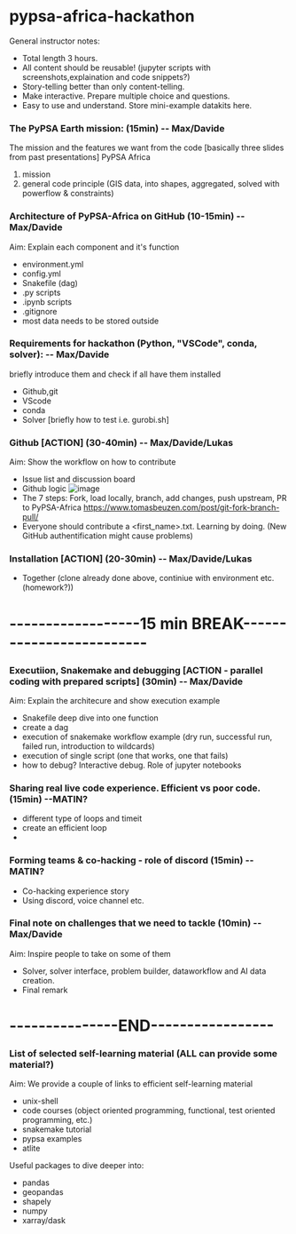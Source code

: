 # pypsa-africa-hackathon
General instructor notes:
- Total length 3 hours.
- All content should be reusable! (jupyter scripts with screenshots,explaination and code snippets?)
- Story-telling better than only content-telling.
- Make interactive. Prepare multiple choice and questions.
- Easy to use and understand. Store mini-example datakits here.

### The PyPSA Earth mission: (15min) -- Max/Davide
The mission and the features we want from the code [basically three slides from past presentations]
PyPSA Africa
1. mission
2. general code principle (GIS data, into shapes, aggregated, solved with powerflow & constraints)

### Architecture of PyPSA-Africa on GitHub (10-15min) -- Max/Davide
Aim: Explain each component and it's function
- environment.yml
- config.yml
- Snakefile (dag)
- .py scripts
- .ipynb scripts
- .gitignore
- most data needs to be stored outside

### Requirements for hackathon (Python, "VSCode", conda, solver): -- Max/Davide
briefly introduce them and check if all have them installed
  - Github,git
  - VScode
  - conda
  - Solver [briefly how to test i.e. gurobi.sh]

### Github [ACTION] (30-40min) -- Max/Davide/Lukas
Aim: Show the workflow on how to contribute
- Issue list and discussion board
- Github logic ![image](https://user-images.githubusercontent.com/61968949/142782206-22c7d80d-6884-4c84-91d8-93933cd9ba05.png)
- The 7 steps: Fork, load locally, branch, add changes, push upstream, PR to PyPSA-Africa https://www.tomasbeuzen.com/post/git-fork-branch-pull/
- Everyone should contribute a <first_name>.txt. Learning by doing. (New GitHub authentification might cause problems)

### Installation [ACTION] (20-30min) -- Max/Davide/Lukas
- Together (clone already done above, continiue with environment etc. (homework?))

# ------------------15 min BREAK-------------------------

### Executiion, Snakemake and debugging [ACTION - parallel coding with prepared scripts] (30min) -- Max/Davide
Aim: Explain the architecure and show execution example
- Snakefile deep dive into one function
- create a dag
- execution of snakemake workflow example (dry run, successful run, failed run, introduction to wildcards)
- execution of single script (one that works, one that fails)
- how to debug? Interactive debug. Role of jupyter notebooks

### Sharing real live code experience. Efficient vs poor code. (15min) --MATIN?
- different type of loops and timeit
- create an efficient loop
- 
### Forming teams & co-hacking - role of discord (15min) --MATIN?
- Co-hacking experience story
- Using discord, voice channel etc.

### Final note on challenges that we need to tackle (10min) -- Max/Davide
Aim: Inspire people to take on some of them
- Solver, solver interface, problem builder, dataworkflow and AI data creation.
- Final remark

# ---------------END-----------------

### List of selected self-learning material (ALL can provide some material?)
Aim: We provide a couple of links to efficient self-learning material
- unix-shell
- code courses (object oriented programming, functional, test oriented programming, etc.)
- snakemake tutorial
- pypsa examples
- atlite

Useful packages to dive deeper into:
- pandas
- geopandas
- shapely
- numpy
- xarray/dask
